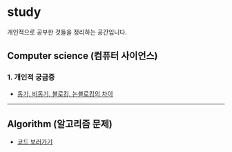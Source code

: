 # study
개인적으로 공부한 것들을 정리하는 공간입니다.

## Computer science (컴퓨터 사이언스)
### 1. 개인적 궁금증
- [동기, 비동기, 블로킹, 논블로킹의 차이](https://github.com/5onchangwoo/study/blob/main/computer-science/personal/SyncVsAsync%26blockingVsNonblocking.md)


---
## Algorithm (알고리즘 문제)
- [코드 보러가기](https://github.com/5onchangwoo/algorithm-test)
